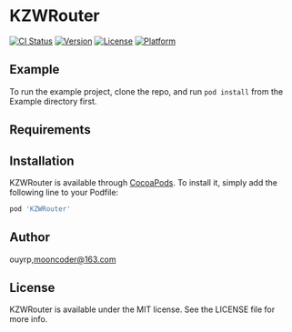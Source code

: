 # KZWRouter

[![CI Status](https://img.shields.io/travis/ouyrp/KZWRouter.svg?style=flat)](https://travis-ci.org/ouyrp/KZWRouter)
[![Version](https://img.shields.io/cocoapods/v/KZWRouter.svg?style=flat)](https://cocoapods.org/pods/KZWRouter)
[![License](https://img.shields.io/cocoapods/l/KZWRouter.svg?style=flat)](https://cocoapods.org/pods/KZWRouter)
[![Platform](https://img.shields.io/cocoapods/p/KZWRouter.svg?style=flat)](https://cocoapods.org/pods/KZWRouter)

## Example

To run the example project, clone the repo, and run `pod install` from the Example directory first.

## Requirements

## Installation

KZWRouter is available through [CocoaPods](https://cocoapods.org). To install
it, simply add the following line to your Podfile:

```ruby
pod 'KZWRouter'
```

## Author

ouyrp,mooncoder@163.com

## License

KZWRouter is available under the MIT license. See the LICENSE file for more info.
